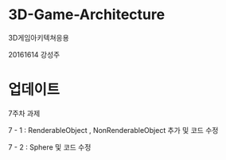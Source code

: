 # 3D-Game-Architecture
3D게임아키텍쳐응용

20161614 강성주

# 업데이트

7주차 과제

7 - 1 : RenderableObject , NonRenderableObject 추가 및  코드 수정

7 - 2 : Sphere 및 코드 수정 


